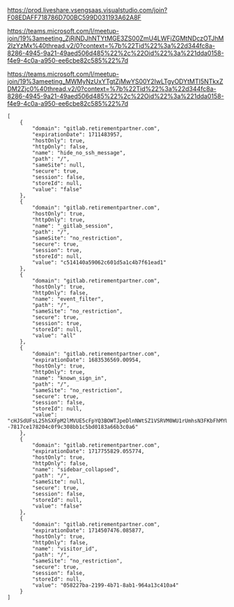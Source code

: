 https://prod.liveshare.vsengsaas.visualstudio.com/join?F08EDAFF718786D700BC599D031193A62A8F

https://teams.microsoft.com/l/meetup-join/19%3ameeting_ZjRjNDJhNTYtMGE3ZS00ZmU4LWFjZGMtNDczOTJhM2IzYzMx%40thread.v2/0?context=%7b%22Tid%22%3a%22d344fc8a-8286-4945-9a21-49aed506d485%22%2c%22Oid%22%3a%221dda0158-f4e9-4c0a-a950-ee6cbe82c585%22%7d

https://teams.microsoft.com/l/meetup-join/19%3ameeting_MWMyNzUxYTgtZjMwYS00Y2IwLTgyODYtMTI5NTkxZDM2Zjc0%40thread.v2/0?context=%7b%22Tid%22%3a%22d344fc8a-8286-4945-9a21-49aed506d485%22%2c%22Oid%22%3a%221dda0158-f4e9-4c0a-a950-ee6cbe82c585%22%7d

```
[
    {
        "domain": "gitlab.retirementpartner.com",
        "expirationDate": 1711483957,
        "hostOnly": true,
        "httpOnly": false,
        "name": "hide_no_ssh_message",
        "path": "/",
        "sameSite": null,
        "secure": true,
        "session": false,
        "storeId": null,
        "value": "false"
    },
    {
        "domain": "gitlab.retirementpartner.com",
        "hostOnly": true,
        "httpOnly": true,
        "name": "_gitlab_session",
        "path": "/",
        "sameSite": "no_restriction",
        "secure": true,
        "session": true,
        "storeId": null,
        "value": "c514140a59062c601d5a1c4b7f61ead1"
    },
    {
        "domain": "gitlab.retirementpartner.com",
        "hostOnly": true,
        "httpOnly": false,
        "name": "event_filter",
        "path": "/",
        "sameSite": "no_restriction",
        "secure": true,
        "session": true,
        "storeId": null,
        "value": "all"
    },
    {
        "domain": "gitlab.retirementpartner.com",
        "expirationDate": 1683536569.00954,
        "hostOnly": true,
        "httpOnly": true,
        "name": "known_sign_in",
        "path": "/",
        "sameSite": "no_restriction",
        "secure": true,
        "session": false,
        "storeId": null,
        "value": "cHJSdUFsL25hSXFpM2lMVUE5cFpYQ3BOWTJpeDlnNWtSZ1VSRVM0WU1rUmhsN3FKbFhMYUZCVjdxUnNJUDJRaHpkekpOZ3hNdFBVcEFIME5RamgyVC9nRXR3MkZVbGpHVW5mVHhTcy81ZkVpSkRkUXVXcklwYUxQWXErSFJaOHgtLSt0VFpRR2xmNHB3bW00Rzk3dlk5cVE9PQ%3D%3D--7817ce178204c0f9c308bb1c5bd0183a66b3c0a6"
    },
    {
        "domain": "gitlab.retirementpartner.com",
        "expirationDate": 1717755829.055774,
        "hostOnly": true,
        "httpOnly": false,
        "name": "sidebar_collapsed",
        "path": "/",
        "sameSite": null,
        "secure": true,
        "session": false,
        "storeId": null,
        "value": "false"
    },
    {
        "domain": "gitlab.retirementpartner.com",
        "expirationDate": 1714507476.085877,
        "hostOnly": true,
        "httpOnly": false,
        "name": "visitor_id",
        "path": "/",
        "sameSite": "no_restriction",
        "secure": true,
        "session": false,
        "storeId": null,
        "value": "058227ba-2199-4b71-8ab1-964a13c410a4"
    }
]
```
